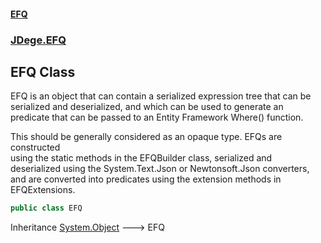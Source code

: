 #### [EFQ](index 'index')
### [JDege.EFQ](JDege_EFQ 'JDege.EFQ')
## EFQ Class
EFQ is an object that can contain a serialized expression tree that can be   
serialized and deserialized, and which can be used to generate an   
predicate that can be passed to an Entity Framework Where() function.  
  
This should be generally considered as an opaque type. EFQs are constructed  
using the static methods in the EFQBuilder class, serialized and  
deserialized using the System.Text.Json or Newtonsoft.Json converters,  
and are converted into predicates using the extension methods in EFQExtensions.  
```csharp
public class EFQ
```

Inheritance [System.Object](https://docs.microsoft.com/en-us/dotnet/api/System.Object 'System.Object') &#129106; EFQ  
